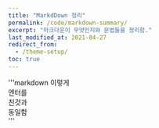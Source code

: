 ```yaml
---
title: "MarkdDown 정리"
permalink: /code/markdown-summary/
excerpt: "마크다운이 무엇인지와 문법들을 정리함."
last_modified_at: 2021-04-27
redirect_from:
  - /theme-setup/
toc: true
---
```



'''markdown
이렇게<br>
엔터를<br>
친것과<br>
동일함<br>
'''
